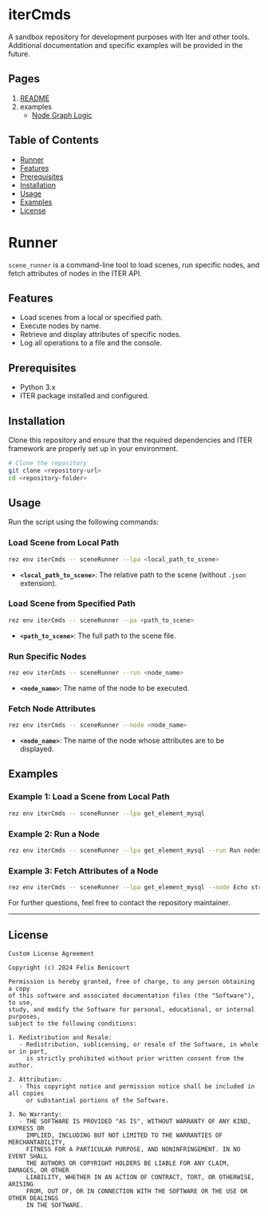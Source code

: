 # iterCmds

A sandbox repository for development purposes with Iter and other tools.  
Additional documentation and specific examples will be provided in the future.

## Pages

1. [README](./README.md)
2. examples
   - [Node Graph Logic](./examples/load_constants.md)

## Table of Contents

- [Runner](#Runner)
- [Features](#Features)
- [Prerequisites](#Prerequisites)
- [Installation](#Installation)
- [Usage](#Usage)
- [Examples](#Examples)
- [License](#license)


# Runner

`scene_runner` is a command-line tool to load scenes, run specific nodes, and fetch attributes of nodes in the ITER API.

## Features

- Load scenes from a local or specified path.
- Execute nodes by name.
- Retrieve and display attributes of specific nodes.
- Log all operations to a file and the console.

## Prerequisites

- Python 3.x
- ITER package installed and configured.

## Installation

Clone this repository and ensure that the required dependencies and ITER framework are properly set up in your environment.

```bash
# Clone the repository
git clone <repository-url>
cd <repository-folder>
```

## Usage

Run the script using the following commands:

### Load Scene from Local Path
```bash
rez env iterCmds -- sceneRunner --lpa <local_path_to_scene>
```
- **`<local_path_to_scene>`**: The relative path to the scene (without `.json` extension).

### Load Scene from Specified Path
```bash
rez env iterCmds -- sceneRunner --pa <path_to_scene>
```
- **`<path_to_scene>`**: The full path to the scene file.

### Run Specific Nodes
```bash
rez env iterCmds -- sceneRunner --run <node_name>
```
- **`<node_name>`**: The name of the node to be executed.

### Fetch Node Attributes
```bash
rez env iterCmds -- sceneRunner --node <node_name>
```
- **`<node_name>`**: The name of the node whose attributes are to be displayed.

## Examples

### Example 1: Load a Scene from Local Path
```bash
rez env iterCmds -- sceneRunner --lpa get_element_mysql
```

### Example 2: Run a Node
```bash
rez env iterCmds -- sceneRunner --lpa get_element_mysql --run Run nodes
```

### Example 3: Fetch Attributes of a Node
```bash
rez env iterCmds -- sceneRunner --lpa get_element_mysql --node Echo stream attributes
```

For further questions, feel free to contact the repository maintainer.

---

## License

```text
Custom License Agreement

Copyright (c) 2024 Felix Benicourt

Permission is hereby granted, free of charge, to any person obtaining a copy
of this software and associated documentation files (the "Software"), to use,
study, and modify the Software for personal, educational, or internal purposes,
subject to the following conditions:

1. Redistribution and Resale:
   - Redistribution, sublicensing, or resale of the Software, in whole or in part, 
     is strictly prohibited without prior written consent from the author.

2. Attribution:
   - This copyright notice and permission notice shall be included in all copies 
     or substantial portions of the Software.

3. No Warranty:
   - THE SOFTWARE IS PROVIDED "AS IS", WITHOUT WARRANTY OF ANY KIND, EXPRESS OR 
     IMPLIED, INCLUDING BUT NOT LIMITED TO THE WARRANTIES OF MERCHANTABILITY, 
     FITNESS FOR A PARTICULAR PURPOSE, AND NONINFRINGEMENT. IN NO EVENT SHALL 
     THE AUTHORS OR COPYRIGHT HOLDERS BE LIABLE FOR ANY CLAIM, DAMAGES, OR OTHER 
     LIABILITY, WHETHER IN AN ACTION OF CONTRACT, TORT, OR OTHERWISE, ARISING 
     FROM, OUT OF, OR IN CONNECTION WITH THE SOFTWARE OR THE USE OR OTHER DEALINGS 
     IN THE SOFTWARE.
```
